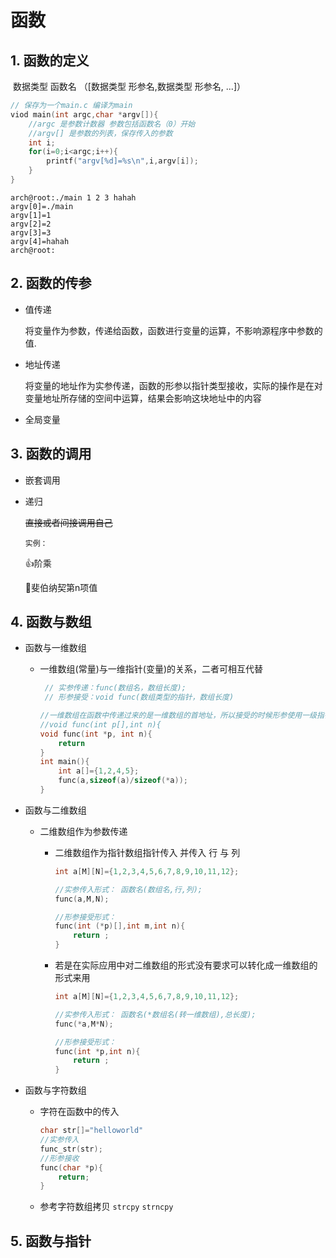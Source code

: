 # 函数

## 1. 函数的定义

​				数据类型     函数名  （[数据类型 形参名,数据类型 形参名, ...]）

```c
// 保存为一个main.c 编译为main
viod main(int argc,char *argv[]){  
    //argc 是参数计数器 参数包括函数名（0）开始
    //argv[] 是参数的列表，保存传入的参数
  	int i;
    for(i=0;i<argc;i++){
        printf("argv[%d]=%s\n",i,argv[i]);
    }  
}
```

```shell
arch@root:./main 1 2 3 hahah
argv[0]=./main
argv[1]=1
argv[2]=2
argv[3]=3
argv[4]=hahah
arch@root:
```



## 2. 函数的传参

* 值传递

  ​	将变量作为参数，传递给函数，函数进行变量的运算，不影响源程序中参数的值.

* 地址传递

    ​     将变量的地址作为实参传递，函数的形参以指针类型接收，实际的操作是在对变量地址所存储的空间中运算，结果会影响这块地址中的内容

* 全局变量

## 3. 函数的调用

* 嵌套调用

* 递归

  ~~直接或者间接调用自己~~

  `实例：`

  👍阶乘

  🐁斐伯纳契第n项值

## 4. 函数与数组

- 函数与一维数组

  * 一维数组(常量)与一维指针(变量)的关系，二者可相互代替 

    ```c
     // 实参传递：func(数组名，数组长度);
     // 形参接受：void func(数组类型的指针，数组长度)
    
    //一维数组在函数中传递过来的是一维数组的首地址，所以接受的时候形参使用一级指针（*p等价与p[]）
    //void func(int p[],int n){
    void func(int *p, int n){
        return 
    }
    int main(){
    	int a[]={1,2,4,5};
        func(a,sizeof(a)/sizeof(*a));
    }
    ```

    
* 函数与二维数组

  * 二维数组作为参数传递 

    * 二维数组作为指针数组指针传入 并传入 行 与 列

      ```c
      int a[M][N]={1,2,3,4,5,6,7,8,9,10,11,12};       
      
      //实参传入形式： 函数名(数组名,行,列);
      func(a,M,N);
      
      //形参接受形式： 
      func(int (*p)[],int m,int n){
          return ;
      }
      ```

      

    * 若是在实际应用中对二维数组的形式没有要求可以转化成一维数组的形式来用

      ```c
      int a[M][N]={1,2,3,4,5,6,7,8,9,10,11,12};       
      
      //实参传入形式： 函数名(*数组名(转一维数组),总长度);
      func(*a,M*N);
      
      //形参接受形式： 
      func(int *p,int n){
          return ;
      }
      ```

* 函数与字符数组

  * 字符在函数中的传入

    ```c
    char str[]="helloworld"
    //实参传入
    func_str(str);
    //形参接收
    func(char *p){
        return;
    }
    
    ```

  * 参考字符数组拷贝 `strcpy` `strncpy`

    


 ## 5. 函数与指针



